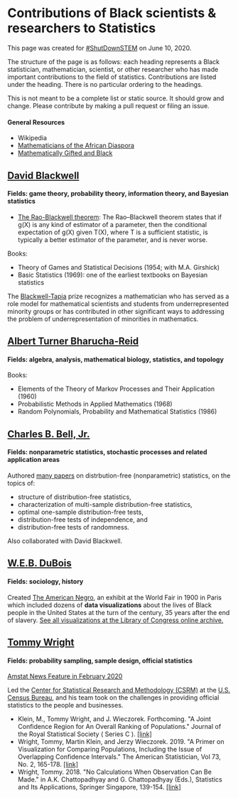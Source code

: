 # Contributions of Black scientists & researchers to Statistics

This page was created for [#ShutDownSTEM](https://www.shutdownstem.com/) on June 10, 2020. 

The structure of the page is as follows: each heading represents a Black statistician, mathematician, scientist, or other researcher who has made important contributions to the field of statistics. Contributions are listed under the heading. There is no particular ordering to the headings. 

This is not meant to be a complete list or static source. It should grow and change. Please contribute by making a pull request or filing an issue. 

#### General Resources

- Wikipedia
- [Mathematicians of the African Diaspora](http://www.math.buffalo.edu/mad/00.INDEXmad.html)
- [Mathematically Gifted and Black](https://mathematicallygiftedandblack.com/)

## [David Blackwell](https://en.wikipedia.org/wiki/David_Blackwell)

#### Fields: game theory, probability theory, information theory, and Bayesian statistics

- [The Rao-Blackwell theorem](https://en.wikipedia.org/wiki/Rao%E2%80%93Blackwell_theorem): The Rao–Blackwell theorem states that if g(X) is any kind of estimator of a parameter, then the conditional expectation of g(X) given T(X), where T is a sufficient statistic, is typically a better estimator of the parameter, and is never worse. 

Books:  
- Theory of Games and Statistical Decisions (1954; with M.A. Girshick)
- Basic Statistics (1969): one of the earliest textbooks on Bayesian statistics 

The [Blackwell-Tapia](https://mathinstitutes.org/diversity/blackwell-tapia-conference/) prize recognizes a mathematician who has served as a role model for mathematical scientists and students from underrepresented minority groups or has contributed in other significant ways to addressing the problem of underrepresentation of minorities in mathematics.


## [Albert Turner Bharucha-Reid](http://www.math.buffalo.edu/mad/PEEPS/bharucha-reid_a_t.html)

#### Fields: algebra, analysis, mathematical biology, statistics, and topology

Books:  
- Elements of the Theory of Markov Processes and Their Application (1960)
- Probabilistic Methods in Applied Mathematics (1968)
- Random Polynomials, Probability and Mathematical Statistics (1986)

## [Charles B. Bell, Jr.](https://www.blackpast.org/african-american-history/bell-jr-charles-b-1928/)

#### Fields: nonparametric statistics, stochastic processes and related application areas

Authored [many papers](http://www.math.buffalo.edu/mad/PEEPS/bell_charlesb.html) on distrbution-free (nonparametric) statistics, on the topics of: 
- structure of distribution-free statistics,
- characterization of multi-sample distribution-free statistics,
- optimal one-sample distribution-free tests,
- distribution-free tests of independence, and 
- distribution-free tests of randomness.

Also collaborated with David Blackwell. 

## [W.E.B. DuBois](https://en.wikipedia.org/wiki/W._E._B._Du_Bois)

#### Fields: sociology, history 

Created [The American Negro](https://publicdomainreview.org/collection/w-e-b-du-bois-hand-drawn-infographics-of-african-american-life-1900), an exhibit at the World Fair in 1900 in Paris which included dozens of **data visualizations** about the lives of Black people in the United States at the turn of the century, 35 years after the end of slavery. [See all visualizations at the Library of Congress online archive.](http://www.loc.gov/pictures/search/?q=%22lot%2011931%22%20NOT%20medal&st=grid&co=anedub&loclr=blogpic)

## [Tommy Wright](https://www.census.gov/research/researchers/profile.php?cv_sub=div&cv_profile=3743)

#### Fields: probability sampling, sample design, official statistics

[Amstat News Feature in February 2020](https://magazine.amstat.org/blog/2020/02/01/tommy-wright/)

Led the [Center for Statistical Research and Methodology (CSRM)](https://www.census.gov/srd/csrm/) at the [U.S. Census Bureau](https://www.census.gov/), and his team took on the challenges in providing official statistics to the people and businesses.  

- Klein, M., Tommy Wright, and J. Wieczorek. Forthcoming. "A Joint Confidence Region for An Overall Ranking of Populations." Journal of the Royal Statistical Society ( Series C ). [[link]](https://rss.onlinelibrary.wiley.com/doi/abs/10.1111/rssc.12402)
- Wright, Tommy, Martin Klein, and Jerzy Wieczorek. 2019. "A Primer on Visualization for Comparing Populations, Including the Issue of Overlapping Confidence Intervals." The American Statistician, Vol 73, No. 2, 165-178. [[link]](https://www.tandfonline.com/doi/abs/10.1080/00031305.2017.1392359?journalCode=utas20)
- Wright, Tommy. 2018. "No Calculations When Observation Can Be Made." in A.K. Chattopadhyay and G. Chattopadhyay (Eds.), Statistics and Its Applications, Springer Singapore, 139-154. [[link]](https://link.springer.com/chapter/10.1007/978-981-13-1223-6_13)


